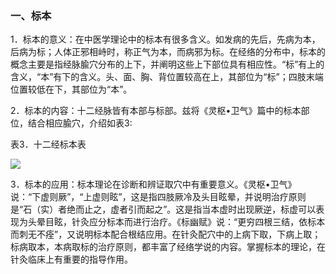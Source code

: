 ###   一、标本

1．标本的意义：在中医学理论中的标本有很多含义。如发病的先后，先病为本，后病为标；人体正邪相峙时，称正气为本，而病邪为标。在经络的分布中，标本的概念主要是指经脉腧穴分布的上下，并阐明这些上下部位具有相应性。“标”有上的含义，“本”有下的含义。头、面、胸、背位置较高在上，其部位为“标”；四肢末端位置较低在下，其部位为“本”。

2．标本的内容：十二经脉皆有本部与标部。兹将《灵枢•卫气》篇中的标本部位，结合相应腧穴，介绍如表3:

表3．十二经标本表

![](./img/表3.jpg)

3．标本的应用：标本理论在诊断和辨证取穴中有重要意义。《灵枢•卫气》说：“下虚则厥”，“上虚则眩”，这是指四肢厥冷及头目眩晕，并说明治疗原则是“石（实）者绝而止之，虚者引而起之”。这是指当本虚时出现厥逆，标虚可以表现为头晕目眩，针灸应分标本而进行治疗。《标幽赋》说：“更穷四根三结，依标本而刺无不痊”，又说明标本配合根结应用。在针灸配穴中的上病下取，下病上取；标病取本，本病取标的治疗原则，都丰富了经络学说的内容。掌握标本的理论，在针灸临床上有重要的指导作用。
